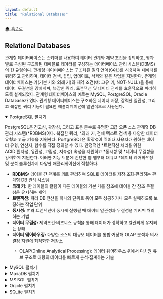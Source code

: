 ```yaml
---
layout: default
title: "Relational Databases"
---
```


<p class="breadcrumb"><a href="/cs_study/home.html">🏠 홈으로</a></p>

<section>
  <h2>Relational Databases</h2>
  <p>
    관계형 데이터베이스는 스키마를 사용하여 데이터 관계와 제약 조건을 정의하고, 행과 열로 구성된 구조화된 테이블로 데이터를 구성하는 데이터베이스 관리 시스템(DBMS)의 한 유형이다. 관계형 데이터베이스는 구조화된 질의 언어(SQL)를 사용하여 데이터를 쿼리하고 관리하며, 데이터 검색, 삽입, 업데이트, 삭제와 같은 작업을 지원한다. 관계형 데이터베이스는 키(기본 키와 외래 키)와 제약 조건(예: 고유 키, NOT-NULL)을 통해 데이터 무결성을 강화하며, 복잡한 쿼리, 트랜잭션 및 데이터 관계를 효율적으로 처리하도록 설계되었다. 관계형 데이터베이스의 예로는 MySQL, PostgreSQL, Oracle Database가 있다. 관계형 데이터베이스는 구조화된 데이터 저장, 강력한 일관성, 그리고 복잡한 쿼리 기능이 필요한 애플리케이션에 일반적으로 사용된다.
  </p>
</section>

<details open>
<summary>PostgreSQL <span class="indicator">펼치기</span></summary>
<div class="accordion-content">
  <p>PostgreSQL은 견고성, 확장성, 그리고 표준 준수로 유명한 고급 오픈 소스 관계형 DB 관리 시스템(*RDBMS)이다. 복잡한 쿼리, *외래 키, 전체 텍스트 검색 등 다양한 데이터 유형과 고급 기능을 지원한다. PostgreSQL은 확장성이 뛰어나 사용자가 원하는 데이터 유형, 연산자, 함수를 직접 정의할 수 있다. 안정적인 *트랜잭션 처리를 위한 ACID(원자성, 일관성, 고립성, 지속성) 속성을 지원하고 *동시성 및 *데이터 무결성을 강력하게 지원한다. 이러한 기능 덕분에 간단한 웹 앱부터 대규모 *데이터 웨어하우징 및 분석 솔루션까지 다양한 애플리케이션에 적합하다.
  </p>
  <ul>
    <li><strong>RDBMS:</strong> 테이블 간 관계를 키로 관리하며 SQL로 데이터를 저장·조회·관리하는 관계형 DB 관리 시스템</li>
    <li><strong>외래 키:</strong> 한 테이블의 컬럼이 다른 테이블의 기본 키를 참조해 테이블 간 참조 무결성을 유지하는 제약</li>
    <li><strong>트랜잭션:</strong> 여러 DB 연산을 하나의 단위로 묶어 모두 성공하거나 모두 실패하도록 보장하는 작업 단위</li>
    <li><strong>동시성:</strong> 여러 트랜잭션이 동시에 실행될 때 데이터 일관성과 무결성을 지키며 처리하는 기법</li>
    <li><strong>데이터 무결성:</strong> 제약조건·비즈니스 규칙을 통해 데이터가 정확하고 일관되게 유지되는 상태</li>
    <li><strong>데이터 웨어하우징:</strong> 다양한 소스의 대규모 데이터를 통합·저장해 OLAP 분석과 의사결정 지원에 최적화한 저장소</li>
    <ul>
      <li>OLAP(Online Analytical Processing): 데이터 웨어하우스 위에서 다차원 큐브 구조로 대량의 데이터를 빠르게 분석·집계하는 기술</li>
    </ul>
  </ul>
</div>
</details>

<details>
<summary>MySQL <span class="indicator">펼치기</span></summary>
<div class="accordion-content">
  <p>MySQL은 빠른 속도, 안정성, 그리고 사용 편의성으로 유명한 오픈 소스 관계형 DB 관리 시스템(RDBMS)이다. DB 상호작용에 *SQL(구조적 질의 언어)을 사용하고 트랜잭션, *인덱싱, *저장 프로시저 등 다양한 데이터 관리 기능을 지원한다. MySQL은 확장성과 유연성 덕분에 웹 애플리케이션, 데이터 웨어하우징 등 다양한 애플리케이션에 널리 사용된다. 다양한 프로그래밍 언어 및 플랫폼과 원활하게 통합되며, LAMP(Linux, Apache, MySQL, PHP/Python/Perl)와 같은 인기 소프트웨어 스택의 웹 서버 및 프레임워크와 함께 사용되는 경우가 많다. MySQL은 Oracle Corporation에서 관리하며, 개발 및 사용을 지원하는 광범위한 커뮤니티와 생태계를 보유하고 있다.
  </p>
  <ul>
    <li><strong>SQL(Structured Query Language):</strong> 관계형 DB에서 데이터 조회·삽입·수정·삭제 및 스키마 정의를 표준화된 문법으로 수행하는 질의 언어</li>
    <li><strong>인덱싱:</strong> 테이블의 특정 컬럼에 색인을 생성해 검색 키를 빠르게 조회함으로써 쿼리 성능을 크게 향상시키는 기법</li>
    <li><strong>저장 프로시저:</strong> 미리 컴파일된 SQL 문들의 집합으로, 복잡한 로직을 서버 측에서 재사용·일괄 실행해 성능과 보안을 강화하는 DB 객체</li>
  </ul>
</div>
</details>

<details>
<summary>MariaDB <span class="indicator">펼치기</span></summary>
<div class="accordion-content">
  <p>MariaDB 서버는 MySQL 서버의 커뮤니티 개발 *포크이다. 초기 MySQL 팀의 핵심 멤버들이 시작한 MariaDB는 외부 개발자들과 적극적으로 협력하여 업계에서 가장 풍부한 기능, 안정성, 그리고 합리적인 라이선스를 갖춘 오픈 SQL 서버를 제공한다. MariaDB는 MySQL의 더욱 다재다능하고 즉시 사용 가능한 대체 버전을 목표로 개발되었다.
  </p>
  <ul>
    <li><strong>포크(Fork):</strong> 오픈소스 프로젝트의 코드베이스를 복제해 새로운 독립 개발 라인을 만드는 행위</li>
  </ul>
</div>
</details>

<details>
<summary>MS SQL <span class="indicator">펼치기</span></summary>
<div class="accordion-content">
  <p>Microsoft SQL Server(MS SQL)는 Microsoft에서 구조화된 데이터를 관리하고 저장하기 위해 개발한 관계형 DB 관리 시스템입니다. 쿼리, 트랜잭션 관리, 데이터 웨어하우징 등 광범위한 데이터 작업을 지원한다. SQL Server는 *T-SQL(Transact-SQL)을 통한 복잡한 쿼리 지원, SQL Server Integration Services(*SSIS)와의 데이터 통합, SQL Server Analysis Services(*SSAS) 및 SQL Server Reporting Services(*SSRS)와의 *비즈니스 인텔리전스 등 데이터베이스 설계, 성능 최적화, 보안을 위한 도구와 기능을 제공한다. 안정적인 데이터 저장, 트랜잭션 처리 및 보고가 필요한 *엔터프라이즈 환경에서 일반적으로 사용된다.
  </p>
  <ul>
    <li><strong>T-SQL:</strong> Microsoft SQL Server의 확장 SQL 언어로, 변수·제어문·저장 프로시저 등 프로그래밍 기능을 지원</li>
    <li><strong>SSIS:</strong> 데이터 추출·변환·적재(ETL)를 자동화해 다양한 소스 간 데이터 흐름을 관리하는 도구</li>
    <li><strong>SSAS:</strong> OLAP 큐브와 데이터 마이닝 모델로 다차원 분석을 제공해 대규모 데이터에서 인사이트를 도출</li>
    <li><strong>SSRS:</strong> 표·차트·대시보드 형태의 보고서를 생성·배포·관리하는 서버 기반 보고 솔루션</li>
    <li><strong>비즈니스 인텔리전스(BI):</strong> 기업 데이터 수집·분석·시각화를 통해 의사결정과 전략 수립을 지원하는 프로세스 및 기술</li>
    <li><strong>엔터프라이즈 환경:</strong> 대규모 조직의 복잡한 네트워크·데이터베이스·보안 요구를 충족하는 통합 IT 인프라 및 운영 구조</li>
  </ul>
</div>
</details>

<details>
<summary>Oracle <span class="indicator">펼치기</span></summary>
<div class="accordion-content">
  <p>Oracle Database는 Oracle Corporation에서 개발한 매우 강력한 엔터프라이즈급 관계형 DB 관리 시스템(RDBMS)입니다. 확장성, 안정성, 그리고 포괄적인 기능으로 유명한 Oracle Database는 복잡한 데이터 관리 작업과 미션 크리티컬 애플리케이션을 지원한다. SQL 쿼리, 트랜잭션 관리, *클러스터링을 통한 *고가용성, 데이터 웨어하우징과 같은 고급 기능을 제공한다. Oracle 데이터베이스 솔루션은 관계형, 공간형, 그래프형 등 다양한 데이터 모델을 지원하고 보안, 성능 최적화, 데이터 통합을 위한 도구를 제공한다. 대규모의 안전하고 고성능 데이터 처리가 필요한 산업에서 널리 사용되고 있다.
  </p>
  <ul>
    <li><strong>클러스터링:</strong> 여러 대의 서버(노드)를 하나의 논리적 시스템으로 묶어 부하를 분산하고, 특정 노드 장애 시 자동 대체로 내결함성을 확보하는 기술</li>
    <li><strong>고가용성:</strong> 서비스 중단 없이 지속적으로 운영되도록 중복 구성·장애 감지·페일오버 메커니즘을 설계해 시스템 가동 시간을 극대화하는 설계 기법</li>
  </ul>
</div>
</details>

<details>
<summary>SQLite <span class="indicator">펼치기</span></summary>
<div class="accordion-content">
  <p>SQLite는 가볍고 *서버리스이며 자체적으로 동작하는 SQL DB 엔진으로, 간편성과 효율성을 고려하여 설계되었다. 모바일 앱, 데스크톱 애플리케이션, 중소 규모 웹사이트 등 모든 기능을 갖춘 DB 서버가 필요하지 않은 *임베디드 시스템 및 애플리케이션에 널리 사용된다. SQLite는 데이터를 *단일 파일에 저장하므로 배포 및 관리가 용이하다. 표준 SQL 쿼리를 지원하고 ACID(원자성, 일관성, 격리성, 내구성)를 준수하여 데이터 무결성을 보장한다. SQLite는 작은 설치 공간, 최소한의 구성, 그리고 사용 편의성 덕분에 컴팩트하면서도 고성능 DB 솔루션이 필요한 애플리케이션에 널리 사용된다.
  </p>
  <ul>
    <li><strong>서버리스(Serverless):</strong> 클라우드 제공자가 인프라 관리를 대신해 주고, 개발자는 함수(Function) 단위로 코드만 배포하면 자동 확장·종량 과금되는 실행 모델</li>
    <li><strong>임베디드 시스템(Embedded System):</strong> 가전·자동차·산업 장비 등에 내장되어 특정 기능을 수행하는 소형·저전력 컴퓨팅 시스템으로, 펌웨어나 실시간 OS로 제어된다.</li>
    <li><strong>단일 파일(Single-file):</strong> 애플리케이션의 코드와 리소스를 하나의 실행 파일 또는 스크립트에 모두 포함해 배포·실행하는 방식으로, 설치 없이 간편하게 실행 가능</li>
  </ul>
</div>
</details>
